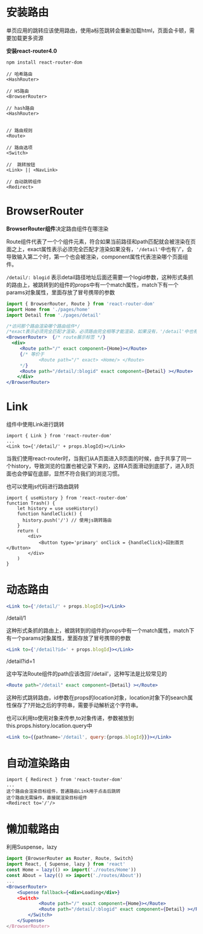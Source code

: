 # 安装路由

单页应用的跳转应该使用路由，使用a标签跳转会重新加载html，页面会卡顿，需要加载更多资源

**安装react-router4.0**

```
npm install react-router-dom
```

```
// 哈希路由
<HashRouter>

// H5路由　　
<BrowserRouter>

// hash路由
<HashRouter>


// 路由规则
<Route>

// 路由选项
<Switch>

//  跳转按钮
<Link> || <NavLink>

// 自动跳转组件
<Redirect>
```





# BrowserRouter

**BrowserRouter组件**决定路由组件在哪渲染

Route组件代表了一个个组件元素，符合如果当前路径和path匹配就会被渲染在页面之上，exact属性表示必须完全匹配才渲染如果没有，`'/detail'`中也有'/'，会导致输入第二个时，第一个也会被渲染，component属性代表渲染哪个页面组件。

`/detail/: blogid`  表示detail路径地址后面还需要一个logid参数，这种形式条抓的路由上，被跳转到的组件的props中有一个match属性，match下有一个params对象属性，里面存放了冒号携带的参数

```jsx
import { BrowserRouter, Route } from 'react-router-dom'
import Home from './pages/home'
import Detail from './pages/detail'

/*访问那个路由渲染哪个路由组件*/
/*exact表示必须完全匹配才渲染，必须路由完全相等才能渲染，如果没有，'/detail'中也有'/'，会导致输入第二个时，第一个也会被渲染*/
<BrowserRouter>  {/* route展示标签 */}
  <div>
     <Route path="/" exact component={Home}></Route>
     {/* 等价于
     		<Route path="/" exact> <Home/> </Route>
     */}
     <Route path="/detail/:blogid" exact component={Detail} ></Route>
	</div>
</BrowserRouter>
```





# Link

组件中使用Link进行跳转

```react
import { Link } from 'react-router-dom'
...
<Link to={'/detail/' + props.blogId}></Link>
```

当我们使用react-router时，当我们从A页面进入B页面的时候，由于共享了同一个history，导致浏览的位置也被记录下来的，这样A页面滑动到底部了，进入B页面也会停留在底部，显然不符合我们的浏览习惯。



也可以使用js代码进行路由跳转

```react
import { useHistory } from 'react-router-dom'
function Trash() {
	let history = use useHistory()
	function handleClick() {
	  history.push('/') // 使用js跳转路由
	}
	return (
		<div>
			<Button type='primary' onClick = {handleClick}>回到首页</Button>
		</div>
	)
}
```







# 动态路由

```jsx
<Link to={'/detail/' + props.blogId}></Link>
```

/detail/1

这种形式条抓的路由上，被跳转到的组件的props中有一个match属性，match下有一个params对象属性，里面存放了冒号携带的参数

```jsx
<Link to={'/detail?id=' + props.blogId}></Link>
```

/detail?id=1

这中写法Route组件的path应该改回'/detail'，这种写法是比较常见的

```jsx
<Route path="/detail" exact component={Detail} ></Route>
```

这种形式跳转路由，id参数在props的location对象，location对象下的search属性保存了?开始之后的字符串，需要手动解析这个字符串。



也可以利用to使用对象来传参,to对象传递，参数被放到this.props.history.location.query中

```jsx
<Link to={{pathname='/detail', query:{props.blogId}}}></Link>
```





# 自动渲染路由

```
import { Redirect } from 'react-touter-dom'
...
这个路由会渲染目标组件，普通路由Link用于点击后跳转
这个路由无需操作，直接就渲染目标组件
<Redirect to='/'/>
```





# 懒加载路由

利用Suspense，lazy

```jsx
import {BrowserRouter as Router, Route, Switch}
import React, { Supense, lazy } from 'react'
const Home = lazy(() => import('./routes/Home'))
const About = lazy(() => import('./routes/About'))
...
<BrowserRouter>
	<Supense fallback={<div>Loading</div>}
  	<Switch>
			<Route path="/" exact component={Home}></Route>
			<Route path="/detail/:blogid" exact component={Detail} ></Route>
		</Switch>
	</Supense>
</BrowserRouter>
```



